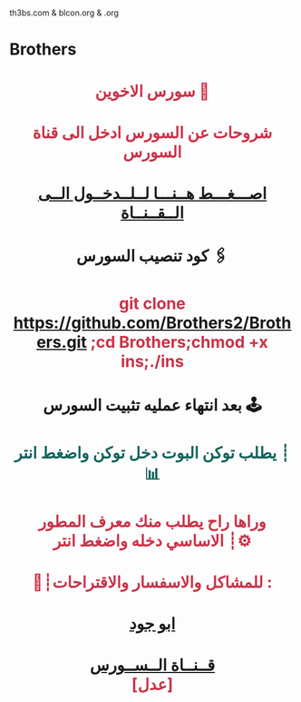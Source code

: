 # 

th3bs.com &amp; blcon.org &amp; .org

# Brothers

# <p align="center" style="color:#cb3349" >سورس الاخوين 📡

# <p align="center" style="color:#cb3349" > شروحات عن السورس ادخل الى قناة السورس

# <p align="center" style="color:#cb3349" > [اصـــغـــط هــنـــا لــلــدخــول الــى الــقــنــاة](https://telegram.me/cgngv) <br>

# <p align="center"> كود تنصيب السورس 🖇

 # <p align="center" style="color:#cb3349" > git clone https://github.com/Brothers2/Brothers.git ;cd Brothers;chmod +x ins;./ins

# <p align="center"> بعد انتهاء عمليه تثبيت السورس 🕹

# <p align="center" style="color: #14635c;" >يطلب توكن البوت دخل توكن واضغط انتر ┊📊

 

# <p align="center" style="color:#cb3349" > وراها راح يطلب منك معرف المطور الاساسي دخله واضغط انتر ┊⚙️

# <p align="center" style="color:#cb3349" > 💬┊للمشاكل والاسفسار والاقتراحات :

  

# <p align="center" style="color:#cb3349" > [ابو جود](https://telegram.me/sajad14p) <br>

  

  

# <p align="center" style="color:#cb3349" > [قــنــاة الــســورس](https://telegram.me/c) <br>[عدل]
